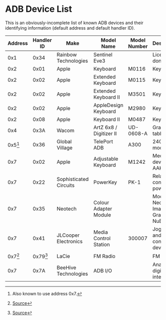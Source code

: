 # ADB Device List

This is an obviously-incomplete list of known ADB devices and their identifying information (default address and default handler ID).

| Address | Handler ID | Make                   | Model Name              | Model Number | Description                                 |
| ------- | ---------- | ---------------------- | ----------------------- | ------------ | ------------------------------------------- |
| 0x1     | 0x34       | Rainbow Technologies   | Sentinel Eve3           |              | License dongle                              |
| 0x2     | 0x01       | Apple                  | Keyboard                | M0116        | Keyboard                                    |
| 0x2     | 0x02       | Apple                  | Extended Keyboard       | M0115        | Keyboard                                    |
| 0x2     | 0x02       | Apple                  | Extended Keyboard II    | M3501        | Keyboard                                    |
| 0x2     | 0x02       | Apple                  | AppleDesign Keyboard    | M2980        | Keyboard                                    |
| 0x2     | 0x08       | Apple                  | Keyboard II             | M0487        | Keyboard                                    |
| 0x4     | 0x3A       | Wacom                  | ArtZ 6x8 / Digitizer II | UD-0608-A    | Graphics tablet                             |
| 0x5[^1] | 0x36       | Global Village         | TelePort ADB            | A300         | 2400-baud modem                             |
| 0x7     | 0x02       | Apple                  | Adjustable Keyboard     | M1242        | Media keys device of AAK                    |
| 0x7     | 0x22       | Sophisticated Circuits | PowerKey                | PK-1         | Relay-controlled power strip                |
| 0x7     | 0x35       | Neotech                | Colour Adapter Module   |              | Module for Neotech Image Grabber NuBus card |
| 0x7     | 0x41       | JLCooper Electronics   | Media Control Station   | 300007       | Jog dial and media control device           |
| 0x7[^2] | 0x79[^2]   | LaCie                  | FM Radio                |              | FM radio                                    |
| 0x7     | 0x7A       | BeeHive Technologies   | ADB I/O                 |              | Analog and digital I/O interface            |

[^1]: Also known to use address 0x7.
[^2]: [Source](https://vintagegeek.wordpress.com/2021/01/03/lacie-fm-radio-tuner-for-system-7-0-to-os9-macintosh-w-adb-port/#comment-1107)

